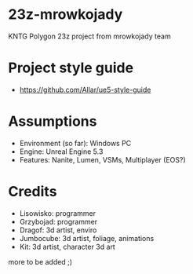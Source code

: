 # 23z-mrowkojady
KNTG Polygon 23z project from mrowkojady team

# Project style guide
- https://github.com/Allar/ue5-style-guide

# Assumptions
- Environment (so far): Windows PC
- Engine: Unreal Engine 5.3
- Features: Nanite, Lumen, VSMs, Multiplayer (EOS?)

# Credits
- Lisowisko: programmer
- Grzybojad: programmer
- Dragof: 3d artist, enviro
- Jumbocube: 3d artist, foliage, animations
- Kit: 3d artist, character 3d art

more to be added ;)
